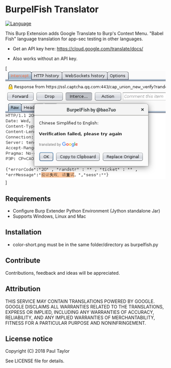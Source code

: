 # BurpelFish Translator
[![Language](https://img.shields.io/badge/Lang-Python-blue.svg)](https://www.python.org)

This Burp Extension adds Google Translate to Burp's Context Menu. "Babel Fish" language translation for app-sec testing in other languages.

- Get an API key here: https://cloud.google.com/translate/docs/

- Also works without an API key.

[![Screenshot](burpelfish_screenshot.png)]

## Requirements
- Configure Burp Extender Python Environment (Jython standalone Jar)
- Supports Windows, Linux and Mac

## Installation
- color-short.png must be in the same folder/directory as burpelfish.py

## Contribute
Contributions, feedback and ideas will be appreciated.

## Attribution
THIS SERVICE MAY CONTAIN TRANSLATIONS POWERED BY GOOGLE. GOOGLE DISCLAIMS ALL WARRANTIES RELATED TO THE TRANSLATIONS, EXPRESS OR IMPLIED, INCLUDING ANY WARRANTIES OF ACCURACY, RELIABILITY, AND ANY IMPLIED WARRANTIES OF MERCHANTABILITY, FITNESS FOR A PARTICULAR PURPOSE AND NONINFRINGEMENT.

## License notice
Copyright (C) 2018 Paul Taylor

See LICENSE file for details.
